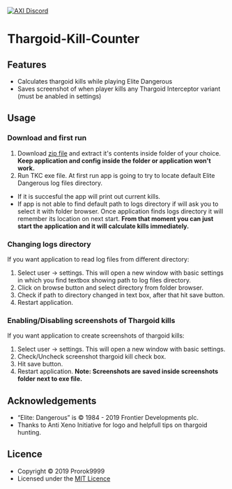 [![AXI Discord](https://img.shields.io/discord/164411426939600896.svg?style=social&label=AXI%20Discord)](https://discord.gg/gZbAWCF)


# Thargoid-Kill-Counter
## Features
 - Calculates thargoid kills while playing Elite Dangerous
 - Saves screenshot of when player kills any Thargoid Interceptor variant (must be anabled in settings)

## Usage
### Download and first run
1. Download [zip file](https://github.com/Prorok9999/Thargoid-Kill-Counter/releases/latest) and extract it's contents inside folder of your choice. **Keep application and config inside the folder or application won't work.**
2. Run TKC exe file. At first run app is going to try to locate default Elite Dangerous log files directory.
- If it is succesful the app will print out current kills. 
- If app is not able to find default path to logs directory if will ask you to select it with folder browser. Once application finds logs directory it  will remember its location on next start. **From that moment you can just start the application and it will calculate kills immediately.**

### Changing logs directory
If you want application to read log files from different directory:
1. Select user -> settings. This will open a new window with basic settings in which you find textbox showing path to log files directory.
2. Click on browse button and select directory from folder browser.
3. Check if path to directory changed in text box, after that hit save button.
4. Restart application.

### Enabling/Disabling screenshots of Thargoid kills
If you want application to create screenshots of thargoid kills:
1. Select user -> settings. This will open a new window with basic settings. 
2. Check/Uncheck screenshot thargoid kill check box.
3. Hit save button.
4. Restart application.
**Note: Screenshots are saved inside screenshots folder next to exe file.**

## Acknowledgements
- “Elite: Dangerous” is © 1984 - 2019 Frontier Developments plc.
- Thanks to Anti Xeno Initiative for logo and helpfull tips on thargoid hunting.

## Licence
- Copyright © 2019 Prorok9999
- Licensed under the [MIT Licence](https://github.com/Prorok9999/Thargoid-Kill-Counter/blob/master/LICENSE)
